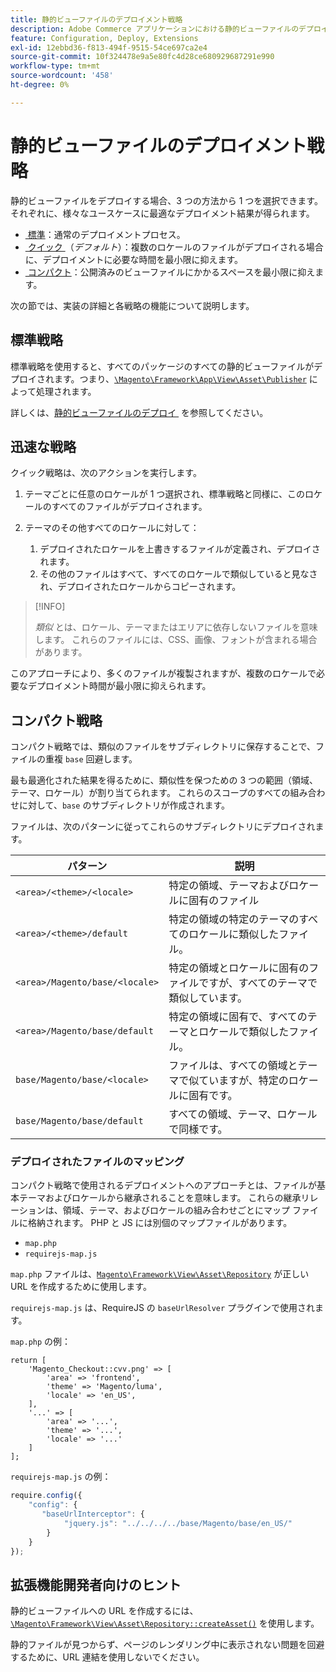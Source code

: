 ```yaml
---
title: 静的ビューファイルのデプロイメント戦略
description: Adobe Commerce アプリケーションにおける静的ビューファイルのデプロイメント戦略について説明します。 様々なユースケースに最適なデプロイメント方法を見つける。
feature: Configuration, Deploy, Extensions
exl-id: 12ebbd36-f813-494f-9515-54ce697ca2e4
source-git-commit: 10f324478e9a5e80fc4d28ce680929687291e990
workflow-type: tm+mt
source-wordcount: '458'
ht-degree: 0%

---
```


# 静的ビューファイルのデプロイメント戦略

静的ビューファイルをデプロイする場合、3 つの方法から 1 つを選択できます。 それぞれに、様々なユースケースに最適なデプロイメント結果が得られます。

- [&#x200B; 標準 &#x200B;](#standard-strategy)：通常のデプロイメントプロセス。
- [&#x200B; クイック &#x200B;](#quick-strategy) （_デフォルト_）：複数のロケールのファイルがデプロイされる場合に、デプロイメントに必要な時間を最小限に抑えます。
- [&#x200B; コンパクト &#x200B;](#compact-strategy)：公開済みのビューファイルにかかるスペースを最小限に抑えます。

次の節では、実装の詳細と各戦略の機能について説明します。

## 標準戦略

標準戦略を使用すると、すべてのパッケージのすべての静的ビューファイルがデプロイされます。つまり、[`\Magento\Framework\App\View\Asset\Publisher`](https://github.com/magento/magento2/blob/2.4/lib/internal/Magento/Framework/App/View/Asset/Publisher.php) によって処理されます。

詳しくは、[&#x200B; 静的ビューファイルのデプロイ &#x200B;](../cli/static-view-file-deployment.md) を参照してください。

## 迅速な戦略

クイック戦略は、次のアクションを実行します。

1. テーマごとに任意のロケールが 1 つ選択され、標準戦略と同様に、このロケールのすべてのファイルがデプロイされます。
1. テーマのその他すべてのロケールに対して：

   1. デプロイされたロケールを上書きするファイルが定義され、デプロイされます。
   1. その他のファイルはすべて、すべてのロケールで類似していると見なされ、デプロイされたロケールからコピーされます。

>[!INFO]
>
>_類似_ とは、ロケール、テーマまたはエリアに依存しないファイルを意味します。 これらのファイルには、CSS、画像、フォントが含まれる場合があります。

このアプローチにより、多くのファイルが複製されますが、複数のロケールで必要なデプロイメント時間が最小限に抑えられます。

## コンパクト戦略

コンパクト戦略では、類似のファイルをサブディレクトリに保存することで、ファイルの重複 `base` 回避します。

最も最適化された結果を得るために、類似性を保つための 3 つの範囲（領域、テーマ、ロケール）が割り当てられます。 これらのスコープのすべての組み合わせに対して、`base` のサブディレクトリが作成されます。

ファイルは、次のパターンに従ってこれらのサブディレクトリにデプロイされます。

| パターン | 説明 |
| ------- | ----------- |
| `<area>/<theme>/<locale>` | 特定の領域、テーマおよびロケールに固有のファイル |
| `<area>/<theme>/default` | 特定の領域の特定のテーマのすべてのロケールに類似したファイル。 |
| `<area>/Magento/base/<locale>` | 特定の領域とロケールに固有のファイルですが、すべてのテーマで類似しています。 |
| `<area>/Magento/base/default` | 特定の領域に固有で、すべてのテーマとロケールで類似したファイル。 |
| `base/Magento/base/<locale>` | ファイルは、すべての領域とテーマで似ていますが、特定のロケールに固有です。 |
| `base/Magento/base/default` | すべての領域、テーマ、ロケールで同様です。 |

### デプロイされたファイルのマッピング

コンパクト戦略で使用されるデプロイメントへのアプローチとは、ファイルが基本テーマおよびロケールから継承されることを意味します。 これらの継承リレーションは、領域、テーマ、およびロケールの組み合わせごとにマップ ファイルに格納されます。 PHP と JS には別個のマップファイルがあります。

- `map.php`
- `requirejs-map.js`

`map.php` ファイルは、[`Magento\Framework\View\Asset\Repository`](https://github.com/magento/magento2/blob/2.4/lib/internal/Magento/Framework/View/Asset/Repository.php) が正しい URL を作成するために使用します。

`requirejs-map.js` は、RequireJS の `baseUrlResolver` プラグインで使用されます。

`map.php` の例：

```php?start_inline=1
return [
    'Magento_Checkout::cvv.png' => [
        'area' => 'frontend',
        'theme' => 'Magento/luma',
        'locale' => 'en_US',
    ],
    '...' => [
        'area' => '...',
        'theme' => '...',
        'locale' => '...'
    ]
];
```

`requirejs-map.js` の例：

```js
require.config({
    "config": {
       "baseUrlInterceptor": {
            "jquery.js": "../../../../base/Magento/base/en_US/"
        }
    }
});
```

## 拡張機能開発者向けのヒント

静的ビューファイルへの URL を作成するには、[`\Magento\Framework\View\Asset\Repository::createAsset()`](https://github.com/magento/magento2/blob/2.4/lib/internal/Magento/Framework/View/Asset/Repository.php#L211-L244) を使用します。

静的ファイルが見つからず、ページのレンダリング中に表示されない問題を回避するために、URL 連結を使用しないでください。
